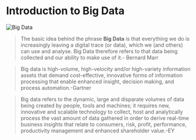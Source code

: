 # Introduction to Big Data
![Big Data](https://www.analyticsinsight.net/wp-content/uploads/2019/11/BigData-1024x682-1024x682.jpg)

> The basic idea behind the phrase **Big Data** is that everything we do is increasingly leaving a digital trace (or data), which we (and others) can use and analyse. Big Data therefore refers to that data being collected and our ability to make use of it.- Bernard Marr



> Big data is high-volume, high-velocity and/or high-variety information assets that demand cost-effective, innovative forms of information processing that enable enhanced insight, decision making, and process automation.-Gartner


> Big data refers to the dynamic, large and disparate volumes of data being created by people, tools and machines; it requires new, innovative and scalable technology to collect, host and analytically process the vast amount of data gathered in order to derive real-time business insights that relate to consumers, risk, profit, performance, productivity management and enhanced shareholder value.-EY


